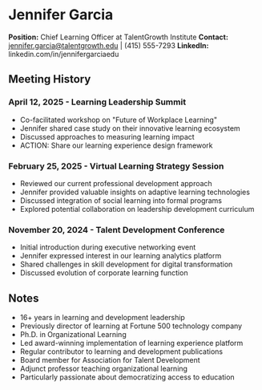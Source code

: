 # Jennifer Garcia
**Position:** Chief Learning Officer at TalentGrowth Institute
**Contact:** jennifer.garcia@talentgrowth.edu | (415) 555-7293
**LinkedIn:** linkedin.com/in/jennifergarciaedu

## Meeting History

### April 12, 2025 - Learning Leadership Summit
* Co-facilitated workshop on "Future of Workplace Learning"
* Jennifer shared case study on their innovative learning ecosystem
* Discussed approaches to measuring learning impact
* ACTION: Share our learning experience design framework

### February 25, 2025 - Virtual Learning Strategy Session
* Reviewed our current professional development approach
* Jennifer provided valuable insights on adaptive learning technologies
* Discussed integration of social learning into formal programs
* Explored potential collaboration on leadership development curriculum

### November 20, 2024 - Talent Development Conference
* Initial introduction during executive networking event
* Jennifer expressed interest in our learning analytics platform
* Shared challenges in skill development for digital transformation
* Discussed evolution of corporate learning function

## Notes
* 16+ years in learning and development leadership
* Previously director of learning at Fortune 500 technology company
* Ph.D. in Organizational Learning
* Led award-winning implementation of learning experience platform
* Regular contributor to learning and development publications
* Board member for Association for Talent Development
* Adjunct professor teaching organizational learning
* Particularly passionate about democratizing access to education